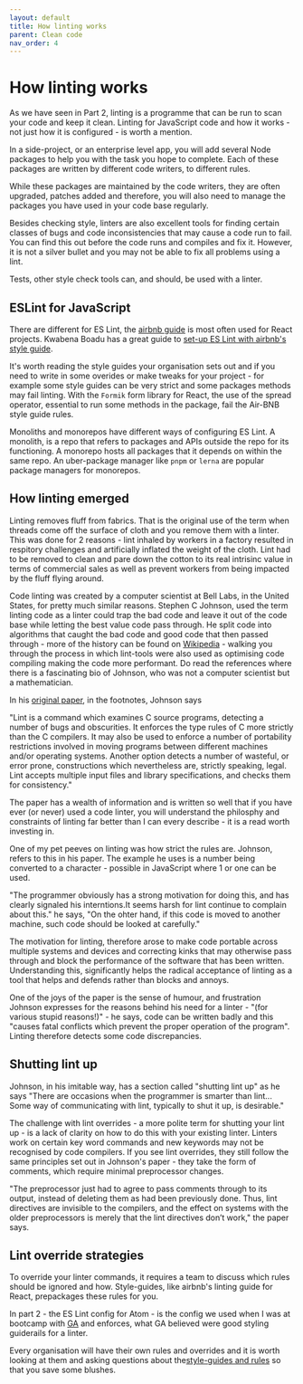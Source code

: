 ```yaml
---
layout: default
title: How linting works
parent: Clean code
nav_order: 4
---
```


# How linting works

As we have seen in Part 2, linting is a programme that can be run to scan your code and keep it clean. Linting for JavaScript code and how it works - not just how it is configured - is worth a mention.

In a side-project, or an enterprise level app, you will add several Node packages to help you with the task you hope to complete. Each of these packages are written by different code writers, to different rules.

While these packages are maintained by the code writers, they are often upgraded, patches added and therefore, you will also need to manage the packages you have used in your code base regularly.

Besides checking style, linters are also excellent tools for finding certain classes of bugs and code inconsistencies that may cause a code run to fail. You can find this out before the code runs and compiles and fix it. However, it is not a silver bullet and you may not be able to fix all problems using a lint.

Tests, other style check tools can, and should, be used with a linter.

## ESLint for JavaScript

There are different for ES Lint, the [airbnb guide](https://www.npmjs.com/package/eslint-config-airbnb) is most often used for React projects. Kwabena Boadu has a great guide to [set-up ES Lint with airbnb's style guide](https://biblicalph.github.io/journal/linting-with-eslint-airbnb-and-prettier.html). 

It's worth reading the style guides your organisation sets out and if you need to write in some overides or make tweaks for your project - for example some style guides can be very strict and some packages methods may fail linting. With the `Formik` form library for React, the use of the spread operator, essential to run some methods in the package, fail the Air-BNB style guide rules.

Monoliths and monorepos have different ways of configuring ES Lint. A monolith, is a repo that refers to packages and APIs outside the repo for its functioning. A monorepo hosts all packages that it depends on within the same repo. An uber-package manager like `pnpm` or `lerna` are popular package managers for monorepos.

## How linting emerged

Linting removes fluff from fabrics. That is the original use of the term when threads come off the surface of cloth and you remove them with a linter. This was done for 2 reasons - lint inhaled by workers in a factory resulted in respitory challenges and artificially inflated the weight of the cloth. Lint had to be removed to clean and pare down the cotton to its real intrisinc value in terms of commercial sales as well as prevent workers from being impacted by the fluff flying around.

Code linting was created by a computer scientist at Bell Labs, in the United States, for pretty much similar reasons. Stephen C Johnson, used the term linting code as a linter could trap the bad code and leave it out of the code base while letting the best value code pass through. He split code into algorithms that caught the bad code and good code that then passed through - more of the history can be found on [Wikipedia](https://en.wikipedia.org/wiki/Lint_(software)) - walking you through the process in which lint-tools were also used as optimising code compiling making the code more performant. Do read the references where there is a fascinating bio of Johnson, who was not a computer scientist but a mathematician.

In his [original paper](https://web.archive.org/web/20220123141016/https://citeseerx.ist.psu.edu/viewdoc/download?doi=10.1.1.56.1841&rep=rep1&type=pdf), in the footnotes, Johnson says

"Lint is a command which examines C source programs, detecting a number of bugs and obscurities. It enforces the type rules of C more strictly than the C compilers. It may also be used to enforce a number of portability restrictions involved in moving programs between different machines and/or operating systems. Another option detects a number of wasteful, or error prone, constructions which nevertheless are, strictly speaking, legal. Lint accepts multiple input files and library specifications, and checks them for consistency."

The paper has a wealth of information and is written so well that if you have ever (or never) used a code linter, you will understand the philosphy and constraints of linting far better than I can every describe - it is a read worth investing in.

One of my pet peeves on linting was how strict the rules are. Johnson, refers to this in his paper. The example he uses is a number being converted to a character - possible in JavaScript where 1 or one can be used.  

"The programmer obviously has a strong motivation for doing this, and has clearly signaled his interntions.It seems harsh for lint continue to complain about this." he says, "On the ohter hand, if this code is moved to another machine, such code should be looked at carefully."

The motivation for linting, therefore arose to make code portable across multiple systems and devices and correcting kinks that may otherwise pass through and block the performance of the software that has been written. Understanding this, significantly helps the radical acceptance of linting as a tool that helps and defends rather than blocks and annoys.

One of the joys of the paper is the sense of humour, and frustration Johnson expresses for the reasons behind his need for a linter - "(for various stupid reasons!)" - he says, code can be written badly and this "causes fatal conflicts which prevent the proper operation of the program". Linting therefore detects some code discrepancies.

## Shutting lint up

Johnson, in his imitable way, has a section called "shutting lint up" as he says "There are occasions when the programmer is smarter than lint... Some way of communicating with lint, typically to shut it up, is desirable." 

The challenge with lint overrides - a more polite term for shutting your lint up - is a lack of clarity on how to do this with your existing linter. Linters work on certain key word commands and new keywords may not be recognised by code compilers. If you see lint overrides, they still follow the same principles set out in Johnson's paper - they take the form of comments, which require minimal preprocessor changes.

"The preprocessor just had to agree to pass comments through to its output, instead of deleting them as had been previously done. Thus, lint directives are invisible to the compilers, and the effect on systems with the older preprocessors is
merely that the lint directives don’t work," the paper says.

## Lint override strategies

To override your linter commands, it requires a team to discuss which rules should be ignored and how. Style-guides, like airbnb's linting guide for React, prepackages these rules for you.

In part 2 - the ES Lint config for Atom - is the config we used when I was at bootcamp with [GA](https://generalassemb.ly/) and enforces, what GA believed were good styling guiderails for a linter.

Every organisation will have their own rules and overrides and it is worth looking at them and asking questions about the[style-guides and rules](https://xkcd.com/1513/) so that you save some blushes.
